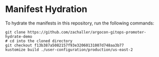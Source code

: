 # Manifest Hydration

To hydrate the manifests in this repository, run the following commands:

```shell
git clone https://github.com/zachaller/argocon-gitops-promoter-hydrate-demo
# cd into the cloned directory
git checkout f13b387a5082157f93e32060131007d748aa3b77
kustomize build ./user-configuration/production/us-east-2
```
